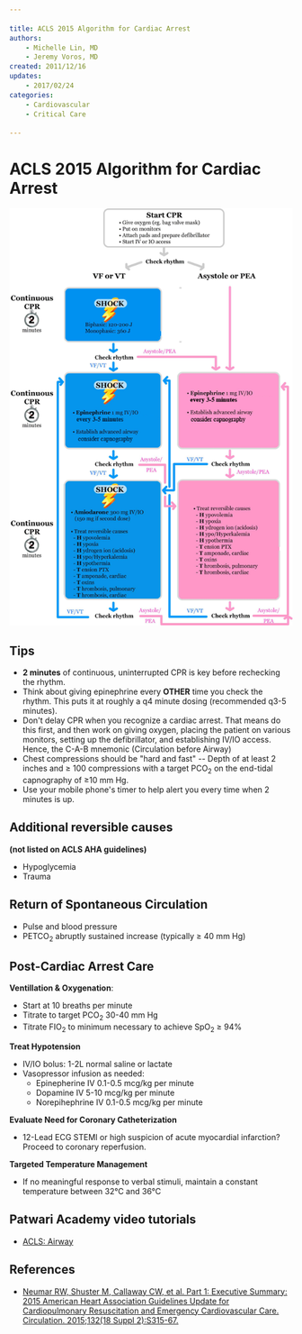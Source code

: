 ```yaml
---

title: ACLS 2015 Algorithm for Cardiac Arrest
authors:
    - Michelle Lin, MD
    - Jeremy Voros, MD
created: 2011/12/16
updates:
    - 2017/02/24
categories:
    - Cardiovascular
    - Critical Care

---
```


# ACLS 2015 Algorithm for Cardiac Arrest

![](image-1.png)

## Tips

-   **2 minutes** of continuous, uninterrupted CPR is key before rechecking the rhythm.
-   Think about giving <span class="drug">epinephrine</span> every **OTHER** time you check the rhythm. This puts it at roughly a q4 minute dosing (recommended q3-5 minutes).
-   Don't delay CPR when you recognize a cardiac arrest. That means do this first, and then work on giving oxygen, placing the patient on various monitors, setting up the defibrillator, and establishing IV/IO access. Hence, the C-A-B mnemonic (Circulation before Airway)
-   Chest compressions should be "hard and fast" -- Depth of at least 2 inches and ≥ 100 compressions with a target PCO<sub>2</sub> on the end-tidal capnography of ≥10 mm Hg.
-   Use your mobile phone's timer to help alert you every time when 2 minutes is up.

## Additional reversible causes 
**(not listed on ACLS AHA guidelines)**

-   Hypoglycemia
-   Trauma

## Return of Spontaneous Circulation

- Pulse and blood pressure
- PETCO<sub>2</sub> abruptly sustained increase (typically &ge; 40 mm Hg)

## Post-Cardiac Arrest Care

**Ventillation & Oxygenation**: 
- Start at 10 breaths per minute
- Titrate to target PCO<sub>2</sub> 30-40 mm Hg
- Titrate FIO<sub>2</sub> to minimum necessary to achieve SpO<sub>2</sub> &ge; 94%

**Treat Hypotension**
- IV/IO bolus: 1-2L normal saline or lactate 
- Vasopressor infusion as needed:
    - <span class="drug">Epinepherine IV</span> 0.1-0.5 mcg/kg per minute
    - <span class="drug">Dopamine IV</span> 5-10 mcg/kg per minute
    - <span class="drug">Norepihephrine IV</span> 0.1-0.5 mcg/kg per minute

**Evaluate Need for Coronary Catheterization**
- 12-Lead ECG STEMI or high suspicion of acute myocardial infarction? Proceed to coronary reperfusion.

**Targeted Temperature Management**
- If no meaningful response to verbal stimuli, maintain a constant temperature between 32°C and 36°C 

## Patwari Academy video tutorials

-   [ACLS: Airway](https://www.aliem.com/2012/patwari-academy-videos-acls-and-airway/)

## References

-   [Neumar RW, Shuster M, Callaway CW, et al. Part 1: Executive Summary: 2015 American Heart Association Guidelines Update for Cardiopulmonary Resuscitation and Emergency Cardiovascular Care. Circulation. 2015;132(18 Suppl 2):S315-67.](https://www.ncbi.nlm.nih.gov/pubmed/26472989)

